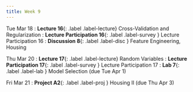 ```yaml
---
title: Week 9
---
```


Tue Mar 18
: **Lecture 16**{: .label .label-lecture} Cross-Validation and Regularization
: **Lecture Participation 16**{: .label .label-survey } Lecture Participation 16
: **Discussion 8**{: .label .label-disc } Feature Engineering, Housing

Thu Mar 20
: **Lecture 17**{: .label .label-lecture} Random Variables
: **Lecture Participation 17**{: .label .label-survey } Lecture Participation 17
: **Lab 7**{: .label .label-lab }  Model Selection (due Tue Apr 1)
<!-- : **Exam Prep 7**{: .label .label-examprep } Cross Validation and Regularization -->

Fri Mar 21
: **Project A2**{: .label .label-proj } Housing II (due Thu Apr 3)
